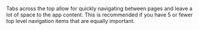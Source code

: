﻿Tabs across the top allow for quickly navigating between pages and leave a lot of space to the app content.
This is recommended if you have 5 or fewer top level navigation items that are equally important.